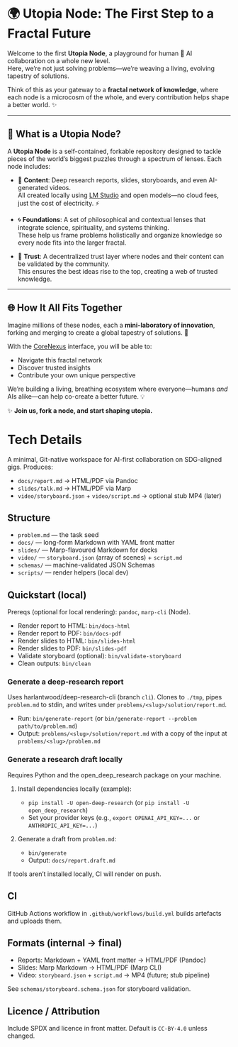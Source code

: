 # 🌍 Utopia Node: The First Step to a Fractal Future

Welcome to the first **Utopia Node**, a playground for human 🤝 AI collaboration on a whole new level.  
Here, we’re not just solving problems—we’re weaving a living, evolving tapestry of solutions.  

Think of this as your gateway to a **fractal network of knowledge**, where each node is a microcosm of the whole, and every contribution helps shape a better world. ✨

---

## 🚀 What is a Utopia Node?

A **Utopia Node** is a self-contained, forkable repository designed to tackle pieces of the world’s biggest puzzles through a spectrum of lenses. Each node includes:

- 📑 **Content**: Deep research reports, slides, storyboards, and even AI-generated videos.  
  All created locally using [LM Studio](https://lmstudio.ai) and open models—no cloud fees, just the cost of electricity. ⚡

- 🌀 **Foundations**: A set of philosophical and contextual lenses that integrate science, spirituality, and systems thinking.  
  These help us frame problems holistically and organize knowledge so every node fits into the larger fractal.

- 🔗 **Trust**: A decentralized trust layer where nodes and their content can be validated by the community.  
  This ensures the best ideas rise to the top, creating a web of trusted knowledge.

---

## 🌐 How It All Fits Together

Imagine millions of these nodes, each a **mini-laboratory of innovation**, forking and merging to create a global tapestry of solutions. 🧩  

With the [CoreNexus](https://corenexus.is) interface, you will be able to:

- Navigate this fractal network  
- Discover trusted insights  
- Contribute your own unique perspective  

We’re building a living, breathing ecosystem where everyone—humans *and* AIs alike—can help co-create a better future. 💡

✨ **Join us, fork a node, and start shaping utopia.**

# Tech Details

A minimal, Git-native workspace for AI-first collaboration on SDG-aligned gigs. Produces:
- `docs/report.md` → HTML/PDF via Pandoc
- `slides/talk.md` → HTML/PDF via Marp
- `video/storyboard.json` + `video/script.md` → optional stub MP4 (later)

## Structure
- `problem.md` — the task seed
- `docs/` — long-form Markdown with YAML front matter
- `slides/` — Marp-flavoured Markdown for decks
- `video/` — `storyboard.json` (array of scenes) + `script.md`
- `schemas/` — machine-validated JSON Schemas
- `scripts/` — render helpers (local dev)

## Quickstart (local)
Prereqs (optional for local rendering): `pandoc`, `marp-cli` (Node).

- Render report to HTML: `bin/docs-html`
- Render report to PDF: `bin/docs-pdf`
- Render slides to HTML: `bin/slides-html`
- Render slides to PDF: `bin/slides-pdf`
- Validate storyboard (optional): `bin/validate-storyboard`
- Clean outputs: `bin/clean`

### Generate a deep-research report
Uses harlantwood/deep-research-cli (branch `cli`). Clones to `./tmp`, pipes `problem.md` to stdin, and writes under `problems/<slug>/solution/report.md`.

- Run: `bin/generate-report` (or `bin/generate-report --problem path/to/problem.md`)
- Output: `problems/<slug>/solution/report.md` with a copy of the input at `problems/<slug>/problem.md`

### Generate a research draft locally
Requires Python and the open_deep_research package on your machine.

1) Install dependencies locally (example):
   - `pip install -U open-deep-research` (or `pip install -U open_deep_research`)
   - Set your provider keys (e.g., `export OPENAI_API_KEY=...` or `ANTHROPIC_API_KEY=...`)

2) Generate a draft from `problem.md`:
   - `bin/generate`
   - Output: `docs/report.draft.md`

If tools aren’t installed locally, CI will render on push.

## CI
GitHub Actions workflow in `.github/workflows/build.yml` builds artefacts and uploads them.

## Formats (internal → final)
- Reports: Markdown + YAML front matter → HTML/PDF (Pandoc)
- Slides: Marp Markdown → HTML/PDF (Marp CLI)
- Video: `storyboard.json` + `script.md` → MP4 (future; stub pipeline)

See `schemas/storyboard.schema.json` for storyboard validation.

## Licence / Attribution
Include SPDX and licence in front matter. Default is `CC-BY-4.0` unless changed.
